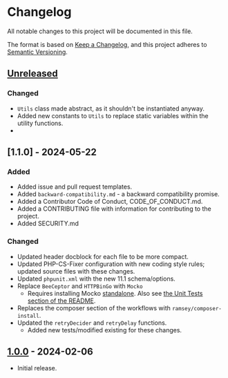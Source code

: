 # Changelog

All notable changes to this project will be documented in this file.

The format is based on [Keep a Changelog](https://keepachangelog.com/en/1.1.0/),
and this project adheres to [Semantic Versioning](https://semver.org/spec/v2.0.0.html).


## [Unreleased]

### Changed

  * `Utils` class made abstract, as it shouldn't be instantiated anyway.
  * Added new constants to `Utils` to replace static variables within the utility functions.
  * 

## [1.1.0] - 2024-05-22

### Added

  * Added issue and pull request templates.
  * Added `backward-compatibility.md` - a backward compatibility promise.
  * Added a Contributor Code of Conduct, CODE_OF_CONDUCT.md.
  * Added a CONTRIBUTING file with information for contributing to the project.
  * Added SECURITY.md

### Changed

  * Updated header docblock for each file to be more compact.
  * Updated PHP-CS-Fixer configuration with new coding style rules; updated source files with these changes.
  * Updated `phpunit.xml` with the new 11.1 schema/options.
  * Replace `BeeCeptor` and `HTTPBinGo` with `Mocko`
    * Requires installing Mocko [standalone](https://mocko.dev/docs/getting-started/standalone/). Also see [the Unit Tests section of the README](README.md#unit-tests).
  * Replaces the composer section of the workflows with `ramsey/composer-install`.
  * Updated the `retryDecider` and `retryDelay` functions.
    * Added new tests/modified existing for these changes.


## [1.0.0] - 2024-02-06

  * Initial release.

[unreleased]: https://github.com/ericsizemore/api/tree/main
[1.0.0]: https://github.com/ericsizemore/api/releases/tag/v1.1.0
[1.0.0]: https://github.com/ericsizemore/api/releases/tag/v1.0.0

